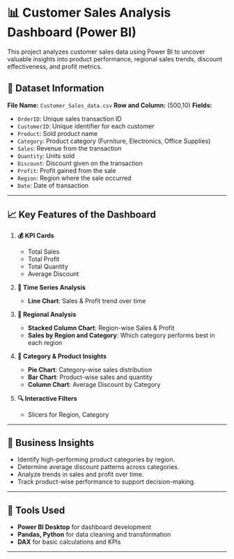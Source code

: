 # 📊 Customer Sales Analysis Dashboard (Power BI)

This project analyzes customer sales data using Power BI to uncover valuable insights into product performance, regional sales trends, discount effectiveness, and profit metrics.


## 📁 Dataset Information

**File Name:** `Customer_Sales_data.csv` 
**Row and Column:** (500,10)
**Fields:**
- `OrderID`: Unique sales transaction ID
- `CustomerID`: Unique identifier for each customer
- `Product`: Sold product name
- `Category`: Product category (Furniture, Electronics, Office Supplies)
- `Sales`: Revenue from the transaction
- `Quantity`: Units sold
- `Discount`: Discount given on the transaction
- `Profit`: Profit gained from the sale
- `Region`: Region where the sale occurred
- `Date`: Date of transaction

---

## 📈 Key Features of the Dashboard

1. **💰 KPI Cards**
   - Total Sales
   - Total Profit
   - Total Quantity
   - Average Discount

2. **📆 Time Series Analysis**
   - **Line Chart**: Sales & Profit trend over time

3. **📍 Regional Analysis**
   - **Stacked Column Chart**: Region-wise Sales & Profit
   - **Sales by Region and Category**: Which category performs best in each region

4. **🧾 Category & Product Insights**
   - **Pie Chart**: Category-wise sales distribution
   - **Bar Chart**: Product-wise sales and quantity
   - **Column Chart**: Average Discount by Category

5. **🔍 Interactive Filters**
   - Slicers for Region, Category

---

## 🎯 Business Insights

- Identify high-performing product categories by region.
- Determine average discount patterns across categories.
- Analyze trends in sales and profit over time.
- Track product-wise performance to support decision-making.

---

## 🧰 Tools Used

- **Power BI Desktop** for dashboard development
- **Pandas, Python** for data cleaning and transformation
- **DAX** for basic calculations and KPIs

---

